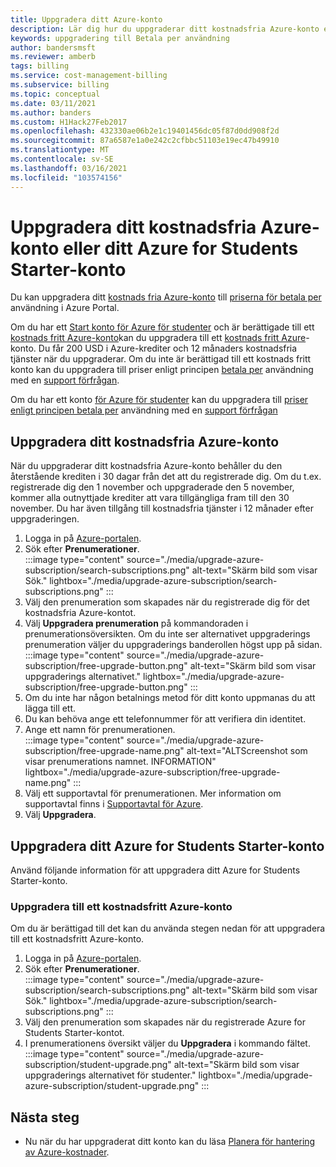 ```yaml
---
title: Uppgradera ditt Azure-konto
description: Lär dig hur du uppgraderar ditt kostnadsfria Azure-konto eller ditt Azure for Students Starter-konto. Se ytterligare information om supportavtal för Azure.
keywords: uppgradering till Betala per användning
author: bandersmsft
ms.reviewer: amberb
tags: billing
ms.service: cost-management-billing
ms.subservice: billing
ms.topic: conceptual
ms.date: 03/11/2021
ms.author: banders
ms.custom: H1Hack27Feb2017
ms.openlocfilehash: 432330ae06b2e1c19401456dc05f87d0dd908f2d
ms.sourcegitcommit: 87a6587e1a0e242c2cfbbc51103e19ec47b49910
ms.translationtype: MT
ms.contentlocale: sv-SE
ms.lasthandoff: 03/16/2021
ms.locfileid: "103574156"
---
```

# <a name="upgrade-your-azure-free-account-or-azure-for-students-starter-account"></a>Uppgradera ditt kostnadsfria Azure-konto eller ditt Azure for Students Starter-konto

Du kan uppgradera ditt [kostnads fria Azure-konto](https://azure.microsoft.com/free/) till [priserna för betala per](https://azure.microsoft.com/offers/ms-azr-0003p/) användning i Azure Portal.

Om du har ett [Start konto för Azure för studenter](https://azure.microsoft.com/offers/ms-azr-0144p/) och är berättigade till ett [kostnads fritt Azure-konto](https://azure.microsoft.com/free/)kan du uppgradera till ett [kostnads fritt Azure](https://azure.microsoft.com/free/)-konto. Du får 200 USD i Azure-krediter och 12 månaders kostnadsfria tjänster när du uppgraderar. Om du inte är berättigad till ett kostnads fritt konto kan du uppgradera till priser enligt principen [betala per](https://azure.microsoft.com/offers/ms-azr-0003p/) användning med en [support förfrågan](https://go.microsoft.com/fwlink/?linkid=2083458).

Om du har ett konto [för Azure för studenter](https://azure.microsoft.com/offers/ms-azr-0170p/) kan du uppgradera till [priser enligt principen betala per](https://azure.microsoft.com/offers/ms-azr-0003p/) användning med en [support förfrågan](https://go.microsoft.com/fwlink/?linkid=2083458)

<a id="freetrial"></a>

## <a name="upgrade-your-azure-free-account"></a>Uppgradera ditt kostnadsfria Azure-konto

När du uppgraderar ditt kostnadsfria Azure-konto behåller du den återstående krediten i 30 dagar från det att du registrerade dig. Om du t.ex. registrerade dig den 1 november och uppgraderade den 5 november, kommer alla outnyttjade krediter att vara tillgängliga fram till den 30 november. Du har även tillgång till kostnadsfria tjänster i 12 månader efter uppgraderingen.

1. Logga in på [Azure-portalen](https://portal.azure.com).
1. Sök efter **Prenumerationer**.  
    :::image type="content" source="./media/upgrade-azure-subscription/search-subscriptions.png" alt-text="Skärm bild som visar Sök." lightbox="./media/upgrade-azure-subscription/search-subscriptions.png" :::
1. Välj den prenumeration som skapades när du registrerade dig för det kostnadsfria Azure-kontot.
1. Välj **Uppgradera prenumeration** på kommandoraden i prenumerationsöversikten. Om du inte ser alternativet uppgraderings prenumeration väljer du uppgraderings banderollen högst upp på sidan.  
    :::image type="content" source="./media/upgrade-azure-subscription/free-upgrade-button.png" alt-text="Skärm bild som visar uppgraderings alternativet." lightbox="./media/upgrade-azure-subscription/free-upgrade-button.png" :::
1. Om du inte har någon betalnings metod för ditt konto uppmanas du att lägga till ett.
1. Du kan behöva ange ett telefonnummer för att verifiera din identitet.
1. Ange ett namn för prenumerationen.  
     :::image type="content" source="./media/upgrade-azure-subscription/free-upgrade-name.png" alt-text="ALTScreenshot som visar prenumerations namnet. INFORMATION" lightbox="./media/upgrade-azure-subscription/free-upgrade-name.png" :::
1. Välj ett supportavtal för prenumerationen. Mer information om supportavtal finns i [Supportavtal för Azure](https://azure.microsoft.com/us/support/plans/).
1. Välj **Uppgradera**.

<a id="student"></a>

## <a name="upgrade-your-azure-for-students-starter-account"></a>Uppgradera ditt Azure for Students Starter-konto

Använd följande information för att uppgradera ditt Azure for Students Starter-konto.

### <a name="upgrade-to-an-azure-free-account"></a>Uppgradera till ett kostnadsfritt Azure-konto

Om du är berättigad till det kan du använda stegen nedan för att uppgradera till ett kostnadsfritt Azure-konto.

1. Logga in på [Azure-portalen](https://portal.azure.com).
1. Sök efter **Prenumerationer**.  
    :::image type="content" source="./media/upgrade-azure-subscription/search-subscriptions.png" alt-text="Skärm bild som visar Sök." lightbox="./media/upgrade-azure-subscription/search-subscriptions.png" :::
1. Välj den prenumeration som skapades när du registrerade Azure for Students Starter-kontot.
1. I prenumerationens översikt väljer du **Uppgradera** i kommando fältet.  
    :::image type="content" source="./media/upgrade-azure-subscription/student-upgrade.png" alt-text="Skärm bild som visar uppgraderings alternativet för studenter." lightbox="./media/upgrade-azure-subscription/student-upgrade.png" :::

## <a name="next-steps"></a>Nästa steg

- Nu när du har uppgraderat ditt konto kan du läsa [Planera för hantering av Azure-kostnader](../understand/plan-manage-costs.md).
